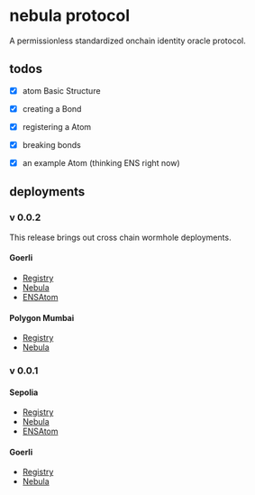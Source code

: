 # nebula protocol

A permissionless standardized onchain identity oracle protocol.

## todos

- [x] atom Basic Structure
- [x] creating a Bond
- [x] registering a Atom
- [x] breaking bonds
- [x] an example Atom (thinking ENS right now)


## deployments

### v 0.0.2

This release brings out cross chain wormhole deployments.

#### Goerli

- [Registry](https://goerli.etherscan.io/address/0xf2807be61bf5aff82361da275baba1467c5b9604)
- [Nebula](https://goerli.etherscan.io/address/0x29ea9c5c8f765dfcdbfaa38ffe2bab5116bc5ffb)
- [ENSAtom](https://goerli.etherscan.io/address/0xce51b4485aaf9e72b03c566ac88454d85493785b)

#### Polygon Mumbai

- [Registry](https://mumbai.polygonscan.com/address/0x7d1885662a7f021f4757f5be847e721a38826cdc)
- [Nebula](https://mumbai.polygonscan.com/address/0x184e1f7aeed0c44cc7f8ea6cb14a598c09166352)

### v 0.0.1

#### Sepolia
- [Registry](https://sepolia.etherscan.io/address/0x184e1f7aeed0c44cc7f8ea6cb14a598c09166352)
- [Nebula](https://sepolia.etherscan.io/address/0xf2807be61bf5aff82361da275baba1467c5b9604)
- [ENSAtom](https://sepolia.etherscan.io/address/0x77C48FEEc9a8e5BA7EF14823b9205f2aD907414D)

#### Goerli
- [Registry](https://goerli-optimism.etherscan.io/address/0x7d1885662A7f021F4757f5bE847e721A38826cdc)
- [Nebula](https://goerli-optimism.etherscan.io/address/0x184e1F7aeeD0c44cc7F8EA6cB14A598c09166352)

